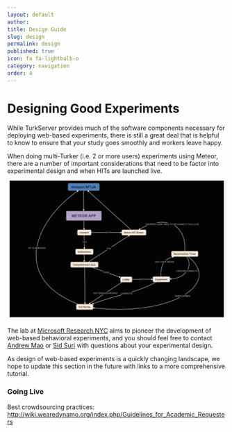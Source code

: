 ```yaml
---
layout: default
author:
title: Design Guide
slug: design
permalink: design
published: true
icon: fa fa-lightbulb-o
category: navigation
order: 4
---
```


# Designing Good Experiments

While TurkServer provides much of the software components necessary
for deploying web-based experiments, there is still a great deal that
is helpful to know to ensure that your study goes smoothly and workers
leave happy.

When doing multi-Turker (i.e. 2 or more users) experiments using Meteor, there
are a number of important considerations that need to be factor into
experimental design and when HITs are launched live.

![example flow](img/design/experiment-flow.png)   

The lab at [Microsoft Research
NYC](http://research.microsoft.com/en-us/labs/newyork/) aims to pioneer the
development of web-based behavioral experiments, and you should feel free to
contact [Andrew Mao](http://www.andrewmao.net/) or [Sid
Suri](http://www.sidsuri.com/) with questions about your experimental design.

As design of web-based experiments is a quickly changing landscape, we
hope to update this section in the future with links to a more
comprehensive tutorial.

### Going Live

Best crowdsourcing practices: 
http://wiki.wearedynamo.org/index.php/Guidelines_for_Academic_Requesters
